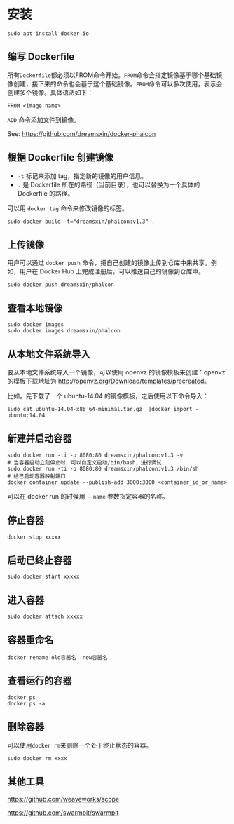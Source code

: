 # 安装

```shell
sudo apt install docker.io
```

## 编写 Dockerfile

所有`Dockerfile`都必须以FROM命令开始。`FROM`命令会指定镜像基于哪个基础镜像创建，接下来的命令也会基于这个基础镜像。`FROM`命令可以多次使用，表示会创建多个镜像。具体语法如下：
```command
FROM <image name>
```

`ADD` 命令添加文件到镜像。

See: https://github.com/dreamsxin/docker-phalcon

## 根据 Dockerfile 创建镜像

- `-t`	标记来添加 tag，指定新的镜像的用户信息。
- `.`	是 Dockerfile 所在的路径（当前目录），也可以替换为一个具体的 Dockerfile 的路径。

可以用 `docker tag` 命令来修改镜像的标签。

```shell
sudo docker build -t="dreamsxin/phalcon:v1.3" .
```

## 上传镜像

用户可以通过 `docker push` 命令，把自己创建的镜像上传到仓库中来共享。例如，用户在 Docker Hub 上完成注册后，可以推送自己的镜像到仓库中。

```shell
sudo docker push dreamsxin/phalcon
```

## 查看本地镜像

```shell
sudo docker images
sudo docker images dreamsxin/phalcon
```

## 从本地文件系统导入

要从本地文件系统导入一个镜像，可以使用 openvz 的镜像模板来创建：openvz 的模板下载地址为 http://openvz.org/Download/templates/precreated。

比如，先下载了一个 ubuntu-14.04 的镜像模板，之后使用以下命令导入：

```shell
sudo cat ubuntu-14.04-x86_64-minimal.tar.gz  |docker import - ubuntu:14.04
```

## 新建并启动容器

```shell
sudo docker run -ti -p 8080:80 dreamsxin/phalcon:v1.3 -v
# 当容器启动立刻停止时，可以自定义启动/bin/bash，进行调试
sudo docker run -ti -p 8080:80 dreamsxin/phalcon:v1.3 /bin/sh
# 给已启动容器映射端口
docker container update --publish-add 3000:3000 <container_id_or_name>
```

可以在 docker run 的时候用 `--name` 参数指定容器的名称。

## 停止容器

```shell
docker stop xxxxx
```

## 启动已终止容器

```shell
sudo docker start xxxxx
```

## 进入容器 

```shell
sudo docker attach xxxxx
```

## 容器重命名

```shell
docker rename old容器名  new容器名
```

## 查看运行的容器

```shell
docker ps
docker ps -a
```

## 删除容器

可以使用`docker rm`来删除一个处于终止状态的容器。

```shell
sudo docker rm xxxx
```

## 其他工具

https://github.com/weaveworks/scope

https://github.com/swarmpit/swarmpit

